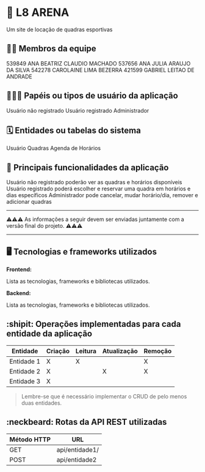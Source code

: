 # :checkered_flag: L8 ARENA

Um site de locação de quadras esportivas

## :technologist: Membros da equipe

539849 ANA BEATRIZ CLAUDIO MACHADO
537656 ANA JULIA ARAUJO DA SILVA
542278 CAROLAINE LIMA BEZERRA
421599 GABRIEL LEITAO DE ANDRADE

## :people_holding_hands: Papéis ou tipos de usuário da aplicação
Usuário não registrado
Usuário registrado
Administrador

## :spiral_calendar: Entidades ou tabelas do sistema
Usuário
Quadras
Agenda de Horários

## :triangular_flag_on_post:	 Principais funcionalidades da aplicação
Usuário não registrado poderão ver as quadras e horários disponíveis
Usuário registrado poderá escolher e reservar uma quadra em horários e dias específicos
Administrador pode cancelar, mudar horário/dia, remover e adicionar quadras


----

:warning::warning::warning: As informações a seguir devem ser enviadas juntamente com a versão final do projeto. :warning::warning::warning:


----

## :desktop_computer: Tecnologias e frameworks utilizados

**Frontend:**

Lista as tecnologias, frameworks e bibliotecas utilizados.

**Backend:**

Lista as tecnologias, frameworks e bibliotecas utilizados.


## :shipit: Operações implementadas para cada entidade da aplicação


| Entidade| Criação | Leitura | Atualização | Remoção |
| --- | --- | --- | --- | --- |
| Entidade 1 | X |  X  |  | X |
| Entidade 2 | X |    |  X | X |
| Entidade 3 | X |    |  |  |

> Lembre-se que é necessário implementar o CRUD de pelo menos duas entidades.

## :neckbeard: Rotas da API REST utilizadas

| Método HTTP | URL |
| --- | --- |
| GET | api/entidade1/|
| POST | api/entidade2 |
